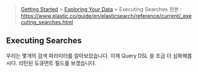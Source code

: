 > [Getting Started](https://github.com/sungjunyoung/elasticsearch_doc_ko/tree/master/1.%20Getting%20Started) > [Exploring Your Data](https://github.com/sungjunyoung/elasticsearch_doc_ko/tree/master/1.%20Getting%20Started/5.%20Exploring%20Your%20Data) > Executing Searches
> 원본 : https://www.elastic.co/guide/en/elasticsearch/reference/current/_executing_searches.html

## Executing Searches

우리는 몇개의 검색 파라미터를 알아보았습니다. 이제 Query DSL 을 조금 더 심화해봅시다. 리턴된 도큐먼트 필드를 보겠습니다. 
